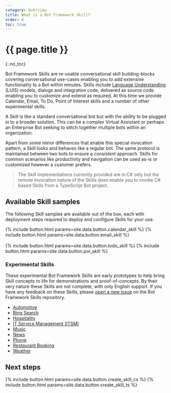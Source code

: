 ```yaml
---
category: Overview
title: What is a Bot Framework Skill?
order: 4
toc: true
---
```


# {{ page.title }}
{:.no_toc}

Bot Framework Skills are re-usable conversational skill building-blocks covering conversational use-cases enabling you to add extensive functionality to a Bot within minutes. Skills include [Language Understanding](https://docs.microsoft.com/en-us/azure/cognitive-services/luis/what-is-luis) (LUIS) models, dialogs and integration code, delivered as source code enabling you to customize and extend as required. At this time we provide Calendar, Email, To Do, Point of Interest skills and a number of other experimental skills.

A Skill is like a standard conversational bot but with the ability to be plugged in to a broader solution. This can be a complex Virtual Assistant or perhaps an Enterprise Bot seeking to stitch together multiple bots within an organization.

Apart from some minor differences that enable this special invocation pattern, a Skill looks and behaves like a regular bot. The same protocol is maintained between two bots to ensure a consistent approach. Skills for common scenarios like productivity and navigation can be used as-is or customized however a customer prefers.

>The Skill implementations currently provided are in C# only but the remote invocation nature of the Skills does enable you to invoke C# based Skills from a TypeScript Bot project.

## Available Skill samples

The following Skill samples are available out of the box, each with deployment steps required to deploy and configure Skills for your use.

<div class="card-deck">
    {% include button.html params=site.data.button.calendar_skill %}
    {% include button.html params=site.data.button.email_skill %}
</div>
<br/>
<div class="card-deck">
    {% include button.html params=site.data.button.todo_skill %}
    {% include button.html params=site.data.button.poi_skill %}
</div>

### Experimental Skills

These experimental Bot Framework Skills are early prototypes to help bring Skill concepts to life for demonstrations and proof-of-concepts.
By their very nature these Skills are not complete, with only English support. If you have any feedback on these Skills, please [open a new issue](https://github.com/microsoft/botframework-skills/issues/new/choose) on the Bot Framework Skills repository.

- [Automotive]({{site.baseurl}}/skills/samples/automotive)
- [Bing Search]({{site.baseurl}}/skills/samples/bing-search)
- [Hospitality]({{site.baseurl}}/skills/samples/hospitality/)
- [IT Service Management (ITSM)]({{site.baseurl}}/skills/samples/itsm)
- [Music]({{site.baseurl}}/skills/samples/music)
- [News]({{site.baseurl}}/skills/samples/news)
- [Phone]({{site.baseurl}}/skills/samples/phone)
- [Restaurant Booking]({{site.baseurl}}/skills/samples/restaurant-booking)
- [Weather]({{site.baseurl}}/skills/samples/weather)

## Next steps

<div class="card-deck">
    {% include button.html params=site.data.button.create_skill_cs %}
    {% include button.html params=site.data.button.create_skill_ts %}
</div>
